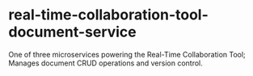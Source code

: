# real-time-collaboration-tool-document-service
One of three microservices powering the Real-Time Collaboration Tool; Manages document CRUD operations and version control.
